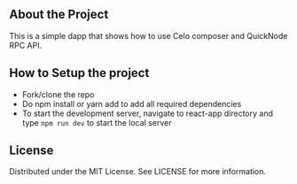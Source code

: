 ## About the Project
This is a simple dapp that shows how to use Celo composer and QuickNode RPC API.

## How to Setup the project
- Fork/clone the repo
- Do npm install or yarn add to add all required dependencies
- To start the development server, navigate to react-app directory and type `npm run dev` to start the local server

## License
Distributed under the MIT License. See LICENSE for more information.

